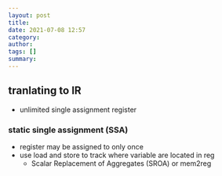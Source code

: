 ```yaml
---
layout: post
title: 
date: 2021-07-08 12:57
category: 
author: 
tags: []
summary: 
---
```


## tranlating to IR

- unlimited single assignment register

### static single assignment (SSA)

- register may be assigned to only once
- use load and store to track where variable are located in reg
  - Scalar Replacement of Aggregates (SROA) or mem2reg

